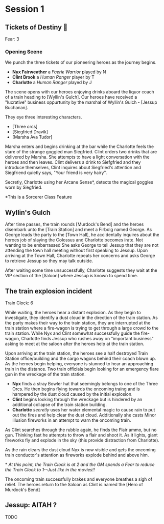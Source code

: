 <script setup>
import critical from '../critical.vue'
</script>

# Session 1

## Tickets of Destiny 🚂
Fear: 3

### Opening Scene

We punch the three tickets of our pioneering heroes as the journey begins.

- **Nyx Fairweather** a _Faerie Warrior_ played by N
- **Clint Brook** a _Human Ranger_ player by T
- **Charlotte** a _Human Ranger_ played by J

The scene opens with our heroes enjoying drinks aboard the liquor coach of a train heading to [Wyllin's Gulch].  Our heroes have received a "lucrative" business oppurtunity by the marshal of Wyllin's Gulch - [Jessup Buchanan].

They eye three interesting characters.

- [Three orcs]
- [Siegfried Dravik]
- [Marsha Ava Tudor]

Marsha enters and begins drinking at the bar while the Charlotte feels the stare of the strange goggled man Siegfried.  Clint orders two drinks that are delivered by Marsha.  She attempts to have a light conversation with the heroes and then leaves.  Clint delivers a drink to Siefgfried and they introduce themselves, Clint inquires about Siegfried's attention and Siegfriend quietly says, "Your friend is very hairy".

Secretly, Charlotte using her Arcane Sense*, detects the magical goggles worn by Siegfried.

*This is a Sorcerer Class Feature

## Wyllin's Gulch

After time passes, the train rounds [Murdock's Bend] and the heroes disembark unto the [Train Station] and meet a Firbolg named George.  As George leads the party to the [Town Hall], he accidentally inquires about the heroes job of slaying the Colossus and Charlotte becomes irate.  Not wanting to be embarrassed She asks George to tell Jessup that they are not attending the town hall meeting without first speaking to Jessup.  Upon arriving at the Town Hall, Charlotte repeats her concerns and asks George to retrieve Jessup so they may talk outside.

After waiting some time unsuccessfully, Charlotte suggests they wait at the VIP section of the [Saloon] where Jessup is known to spend time.

## The train explosion incident

Train Clock: 6

While waiting, the heroes hear a distant explosion.  As they begin to investigate, they identify a dust cloud in the direction of the train station.  As the party makes their way to the train station, they are interrupted at the train station where a fire-wagon is trying to get through a large crowd to the train station.  While Nyx and Clint somewhat successfully guide the fire-wagon, Charlotte finds Jessup who rushes away on "important business" asking to meet at the saloon after the heroes help at the train station.

Upon arriving at the train station, the heroes see a half destroyed Train Station office/building and the cargo wagons behind their coach blown up.  As the heroes begin helping, everyone is stunned to hear an approaching train in the distance.  Two train officials begin looking for an emergency flare gun in the wreckage of the train station.

- **Nyx** finds a stray Bowler hat<critical /> that seemingly belongs to one of the Three Orcs.  He then begins flying towards the oncoming traing and is hampered by the dust cloud caused by the initial explosion.
- **Clint** begins looking through the wreckage but is hindered by an additional collapse of the train station building.
- **Charlotte** _secretly_ uses her water elemental magic to cause rain to put out the fires and help clear the dust cloud.  Additionally she casts Minor Illusion fireworks in an attempt to warn the oncoming train.

As Clint searches through the rubble again, he finds the Flair ammo, but no gun.  Thinking fast he attempts to throw a flair and shoot it.  As it lights, giant fireworks fly and explode in the sky (this provide distraction from Charlotte).

As the rain clears the dust cloud Nyx is now visible and gets the oncoming train conductor's attention as fireworks explode behind and above him.

\* *At this point, the Train Clock is at 2 and the GM spends a Fear to reduce the Train Clock to 1--Just like in the movies!!*

The oncoming train successfully brakes and everyone breathes a sigh of relief.  The heroes return to the Saloon as Clint is named the [Hero of Murdock's Bend]

## Jessup: AITAH ?
TODO